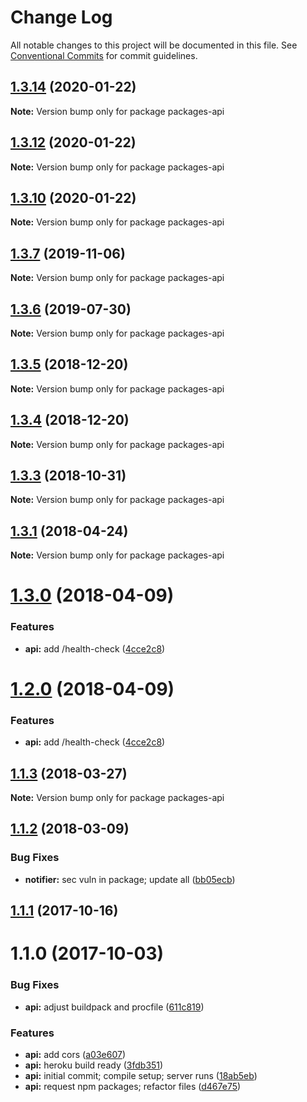 # Change Log

All notable changes to this project will be documented in this file.
See [Conventional Commits](https://conventionalcommits.org) for commit guidelines.

## [1.3.14](https://github.com/pluralsight/design-system/compare/packages-api@1.3.12...packages-api@1.3.14) (2020-01-22)

**Note:** Version bump only for package packages-api





## [1.3.12](https://github.com/pluralsight/design-system/compare/packages-api@1.3.10...packages-api@1.3.12) (2020-01-22)

**Note:** Version bump only for package packages-api





## [1.3.10](https://github.com/pluralsight/design-system/compare/packages-api@1.3.8...packages-api@1.3.10) (2020-01-22)

**Note:** Version bump only for package packages-api





## [1.3.7](https://github.com/pluralsight/design-system/compare/packages-api@1.3.6...packages-api@1.3.7) (2019-11-06)

**Note:** Version bump only for package packages-api





## [1.3.6](https://github.com/pluralsight/design-system/compare/packages-api@1.3.5...packages-api@1.3.6) (2019-07-30)

**Note:** Version bump only for package packages-api





## [1.3.5](https://github.com/pluralsight/design-system/compare/packages-api@1.3.3...packages-api@1.3.5) (2018-12-20)

**Note:** Version bump only for package packages-api





## [1.3.4](https://github.com/pluralsight/design-system/compare/packages-api@1.3.3...packages-api@1.3.4) (2018-12-20)

**Note:** Version bump only for package packages-api





<a name="1.3.3"></a>
## [1.3.3](https://github.com/pluralsight/design-system/compare/packages-api@1.3.2...packages-api@1.3.3) (2018-10-31)




**Note:** Version bump only for package packages-api

<a name="1.3.1"></a>
## [1.3.1](https://github.com/pluralsight/design-system/compare/packages-api@1.3.0...packages-api@1.3.1) (2018-04-24)




**Note:** Version bump only for package packages-api

<a name="1.3.0"></a>
# [1.3.0](https://github.com/pluralsight/design-system/compare/packages-api@1.1.3...packages-api@1.3.0) (2018-04-09)


### Features

* **api:** add /health-check ([4cce2c8](https://github.com/pluralsight/design-system/commit/4cce2c8))




<a name="1.2.0"></a>
# [1.2.0](https://github.com/pluralsight/design-system/compare/packages-api@1.1.3...packages-api@1.2.0) (2018-04-09)


### Features

* **api:** add /health-check ([4cce2c8](https://github.com/pluralsight/design-system/commit/4cce2c8))




<a name="1.1.3"></a>
## [1.1.3](https://github.com/pluralsight/design-system/compare/packages-api@1.1.2...packages-api@1.1.3) (2018-03-27)




**Note:** Version bump only for package packages-api

<a name="1.1.2"></a>
## [1.1.2](https://github.com/pluralsight/design-system/compare/packages-api@1.1.1...packages-api@1.1.2) (2018-03-09)


### Bug Fixes

* **notifier:** sec vuln in package; update all ([bb05ecb](https://github.com/pluralsight/design-system/commit/bb05ecb))




<a name="1.1.1"></a>
## [1.1.1](https://github.com/pluralsight/design-system/compare/packages-api@1.1.0...packages-api@1.1.1) (2017-10-16)




<a name="1.1.0"></a>
# 1.1.0 (2017-10-03)


### Bug Fixes

* **api:** adjust buildpack and procfile ([611c819](https://github.com/pluralsight/design-system/commit/611c819))


### Features

* **api:** add cors ([a03e607](https://github.com/pluralsight/design-system/commit/a03e607))
* **api:** heroku build ready ([3fdb351](https://github.com/pluralsight/design-system/commit/3fdb351))
* **api:** initial commit; compile setup; server runs ([18ab5eb](https://github.com/pluralsight/design-system/commit/18ab5eb))
* **api:** request npm packages; refactor files ([d467e75](https://github.com/pluralsight/design-system/commit/d467e75))
